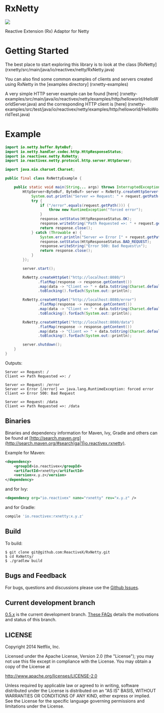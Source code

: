 RxNetty
=======
<a href='https://travis-ci.org/ReactiveX/RxNetty/builds?branch=0.4.x'><img src='https://travis-ci.org/ReactiveX/RxNetty.svg?branch=0.4.x'></a>

Reactive Extension (Rx) Adaptor for Netty

Getting Started
==========

The best place to start exploring this library is to look at the class [RxNetty] (rxnetty/src/main/java/io/reactivex/netty/RxNetty.java)

You can also find some common examples of clients and servers created using RxNetty in the [examples directory] (rxnetty-examples)

A very simple HTTP server example can be found [here] (rxnetty-examples/src/main/java/io/reactivex/netty/examples/http/helloworld/HelloWorldServer.java)
and the corresponding HTTP client is [here] (rxnetty-examples/src/test/java/io/reactivex/netty/examples/http/helloworld/HelloWorldTest.java)


Example
==========

```java
import io.netty.buffer.ByteBuf;
import io.netty.handler.codec.http.HttpResponseStatus;
import io.reactivex.netty.RxNetty;
import io.reactivex.netty.protocol.http.server.HttpServer;

import java.nio.charset.Charset;

public final class RxNettyExample {

    public static void main(String... args) throws InterruptedException {
        HttpServer<ByteBuf, ByteBuf> server = RxNetty.createHttpServer(8080, (request, response) -> {
            System.out.println("Server => Request: " + request.getPath());
            try {
                if ("/error".equals(request.getPath())) {
                    throw new RuntimeException("forced error");
                }
                response.setStatus(HttpResponseStatus.OK);
                response.writeString("Path Requested =>: " + request.getPath() + '\n');
                return response.close();
            } catch (Throwable e) {
                System.err.println("Server => Error [" + request.getPath() + "] => " + e);
                response.setStatus(HttpResponseStatus.BAD_REQUEST);
                response.writeString("Error 500: Bad Request\n");
                return response.close();
            }
        });

        server.start();

        RxNetty.createHttpGet("http://localhost:8080/")
               .flatMap(response -> response.getContent())
               .map(data -> "Client => " + data.toString(Charset.defaultCharset()))
               .toBlocking().forEach(System.out::println);

        RxNetty.createHttpGet("http://localhost:8080/error")
               .flatMap(response -> response.getContent())
               .map(data -> "Client => " + data.toString(Charset.defaultCharset()))
               .toBlocking().forEach(System.out::println);

        RxNetty.createHttpGet("http://localhost:8080/data")
               .flatMap(response -> response.getContent())
               .map(data -> "Client => " + data.toString(Charset.defaultCharset()))
               .toBlocking().forEach(System.out::println);

        server.shutdown();
    }
}
```

Outputs:

```
Server => Request: /
Client => Path Requested =>: /

Server => Request: /error
Server => Error [/error] => java.lang.RuntimeException: forced error
Client => Error 500: Bad Request

Server => Request: /data
Client => Path Requested =>: /data
```


## Binaries

Binaries and dependency information for Maven, Ivy, Gradle and others can be found at [http://search.maven.org](http://search.maven.org/#search|ga|1|io.reactivex.rxnetty).

Example for Maven:

```xml
<dependency>
    <groupId>io.reactivex</groupId>
    <artifactId>rxnetty</artifactId>
    <version>x.y.z</version>
</dependency>
```
and for Ivy:

```xml
<dependency org="io.reactivex" name="rxnetty" rev="x.y.z" />
```
and for Gradle:

```groovy
compile 'io.reactivex:rxnetty:x.y.z'
```

## Build

To build:

```
$ git clone git@github.com:ReactiveX/RxNetty.git
$ cd RxNetty/
$ ./gradlew build
```


## Bugs and Feedback

For bugs, questions and discussions please use the [Github Issues](https://github.com/ReactiveX/RxNetty/issues).

## Current development branch

[0.5.x](https://github.com/ReactiveX/RxNetty/tree/0.5.x) is the current development branch. [These FAQs](https://github.com/ReactiveX/RxNetty/wiki/0.5.x-FAQs) details the motivations and status of this branch.

## LICENSE

Copyright 2014 Netflix, Inc.

Licensed under the Apache License, Version 2.0 (the "License");
you may not use this file except in compliance with the License.
You may obtain a copy of the License at

<http://www.apache.org/licenses/LICENSE-2.0>

Unless required by applicable law or agreed to in writing, software
distributed under the License is distributed on an "AS IS" BASIS,
WITHOUT WARRANTIES OR CONDITIONS OF ANY KIND, either express or implied.
See the License for the specific language governing permissions and
limitations under the License.

